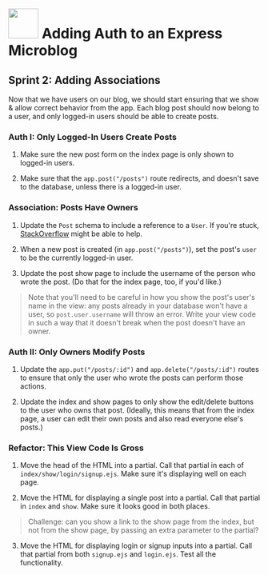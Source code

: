 # <img src="https://cloud.githubusercontent.com/assets/7833470/10899314/63829980-8188-11e5-8cdd-4ded5bcb6e36.png" height="60"> Adding Auth to an Express Microblog

## Sprint 2: Adding Associations

Now that we have users on our blog, we should start ensuring that we show & allow correct behavior from the app. Each blog post should now belong to a user, and only logged-in users should be able to create posts.

### Auth I: Only Logged-In Users Create Posts

1. Make sure the new post form on the index page is only shown to logged-in users.

2. Make sure that the `app.post("/posts")` route redirects, and doesn't save to the database, unless there is a logged-in user.

### Association: Posts Have Owners

1. Update the `Post` schema to include a reference to a `User`. If you're stuck, [StackOverflow](https://stackoverflow.com/questions/34894293/nodejs-mongoose-how-to-get-related-data-using-mongoose) might be able to help.

2. When a new post is created (in `app.post("/posts")`), set the post's `user` to be the currently logged-in user.

3. Update the post show page to include the username of the person who wrote the post. (Do that for the index page, too, if you'd like.)

> Note that you'll need to be careful in how you show the post's user's name in the view: any posts already in your database won't have a user, so `post.user.username` will throw an error. Write your view code in such a way that it doesn't break when the post doesn't have an owner.

### Auth II: Only Owners Modify Posts

1. Update the `app.put("/posts/:id")` and `app.delete("/posts/:id")` routes to ensure that only the user who wrote the posts can perform those actions.

2. Update the index and show pages to only show the edit/delete buttons to the user who owns that post. (Ideally, this means that from the index page, a user can edit their own posts and also read everyone else's posts.)

### Refactor: This View Code Is Gross

1. Move the head of the HTML into a partial. Call that partial in each of `index/show/login/signup.ejs`. Make sure it's displaying well on each page.

2. Move the HTML for displaying a single post into a partial. Call that partial in `index` and `show`. Make sure it looks good in both places.
  > Challenge: can you show a link to the show page from the index, but not from the show page, by passing an extra parameter to the partial?

3. Move the HTML for displaying login or signup inputs into a partial. Call that partial from both `signup.ejs` and `login.ejs`. Test all the functionality.
